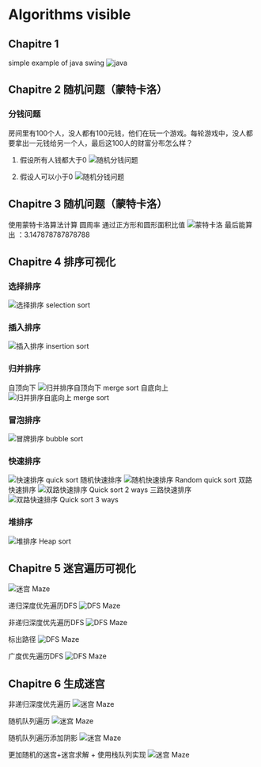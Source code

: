#  Algorithms visible 
## Chapitre 1
simple example of java swing
![java](1.gif)

## Chapitre 2 随机问题（蒙特卡洛）

### 分钱问题
房间里有100个人，没人都有100元钱，他们在玩一个游戏。每轮游戏中，没人都要拿出一元钱给另一个人，最后这100人的财富分布怎么样？

1.	假设所有人钱都大于0
![随机分钱问题](2.gif)

2.	假设人可以小于0
![随机分钱问题](3.gif)

## Chapitre 3 随机问题（蒙特卡洛）
使用蒙特卡洛算法计算 圆周率 通过正方形和圆形面积比值
![蒙特卡洛](4.gif)
最后能算出 ：3.147878787878788

## Chapitre 4 排序可视化

### 选择排序

![选择排序 selection sort](6.gif)
### 插入排序
![插入排序 insertion sort](7.gif)
### 归并排序
自顶向下
![归并排序自顶向下 merge  sort](8.gif)
自底向上
![归并排序自底向上 merge  sort](9.gif)
### 冒泡排序
![冒牌排序 bubble  sort](10.gif)
###  快速排序
![快速排序 quick  sort](11.gif)
随机快速排序
![随机快速排序 Random  quick sort](12.gif)
双路快速排序
![双路快速排序 Quick  sort 2 ways](13.gif)
三路快速排序
![双路快速排序 Quick  sort 3 ways](14.gif)

### 堆排序
![堆排序 Heap sort](15.gif)

## Chapitre 5 迷宫遍历可视化
![迷宫 Maze](1.png)

递归深度优先遍历DFS 
![DFS Maze](16.gif)

非递归深度优先遍历DFS 
![DFS Maze](17.gif)

标出路径
![DFS Maze](18.gif)

广度优先遍历DFS 
![DFS Maze](19.gif)

## Chapitre 6 生成迷宫

非递归深度优先遍历
![迷宫 Maze](20.gif)


随机队列遍历
![迷宫 Maze](21.gif)

随机队列遍历添加阴影
![迷宫 Maze](22.gif)


更加随机的迷宫+迷宫求解 + 使用栈队列实现
![迷宫 Maze](23.gif)